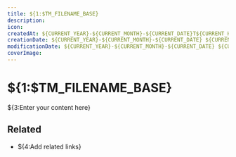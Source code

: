 ```yaml
---
title: ${1:$TM_FILENAME_BASE}
description: 
icon: 
createdAt: ${CURRENT_YEAR}-${CURRENT_MONTH}-${CURRENT_DATE}T${CURRENT_HOUR}:${CURRENT_MINUTE}:${CURRENT_SECOND}.000Z
creationDate: ${CURRENT_YEAR}-${CURRENT_MONTH}-${CURRENT_DATE} ${CURRENT_HOUR}:${CURRENT_MINUTE}
modificationDate: ${CURRENT_YEAR}-${CURRENT_MONTH}-${CURRENT_DATE} ${CURRENT_HOUR}:${CURRENT_MINUTE}
coverImage: 
---
```


# ${1:$TM_FILENAME_BASE}

${3:Enter your content here}

## Related
- ${4:Add related links}
